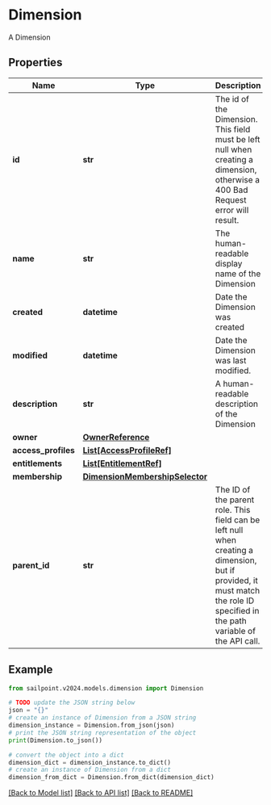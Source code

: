 # Dimension

A Dimension

## Properties

Name | Type | Description | Notes
------------ | ------------- | ------------- | -------------
**id** | **str** | The id of the Dimension. This field must be left null when creating a dimension, otherwise a 400 Bad Request error will result. | [optional] 
**name** | **str** | The human-readable display name of the Dimension | 
**created** | **datetime** | Date the Dimension was created | [optional] [readonly] 
**modified** | **datetime** | Date the Dimension was last modified. | [optional] [readonly] 
**description** | **str** | A human-readable description of the Dimension | [optional] 
**owner** | [**OwnerReference**](OwnerReference.md) |  | 
**access_profiles** | [**List[AccessProfileRef]**](AccessProfileRef.md) |  | [optional] 
**entitlements** | [**List[EntitlementRef]**](EntitlementRef.md) |  | [optional] 
**membership** | [**DimensionMembershipSelector**](DimensionMembershipSelector.md) |  | [optional] 
**parent_id** | **str** | The ID of the parent role. This field can be left null when creating a dimension, but if provided, it must match the role ID specified in the path variable of the API call. | [optional] 

## Example

```python
from sailpoint.v2024.models.dimension import Dimension

# TODO update the JSON string below
json = "{}"
# create an instance of Dimension from a JSON string
dimension_instance = Dimension.from_json(json)
# print the JSON string representation of the object
print(Dimension.to_json())

# convert the object into a dict
dimension_dict = dimension_instance.to_dict()
# create an instance of Dimension from a dict
dimension_from_dict = Dimension.from_dict(dimension_dict)
```
[[Back to Model list]](../README.md#documentation-for-models) [[Back to API list]](../README.md#documentation-for-api-endpoints) [[Back to README]](../README.md)


